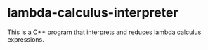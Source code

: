 # lambda-calculus-interpreter
This is a C++ program that interprets and reduces lambda calculus expressions.

